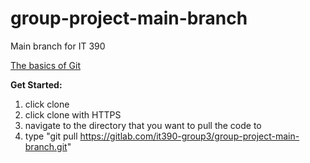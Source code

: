 # group-project-main-branch

Main branch for IT 390

[The basics of Git](https://www.youtube.com/watch?v=USjZcfj8yxE)

**Get Started:**
1.  click clone
2.  click clone with HTTPS
3.  navigate to the directory that you want to pull the code to
4.  type "git pull https://gitlab.com/it390-group3/group-project-main-branch.git"